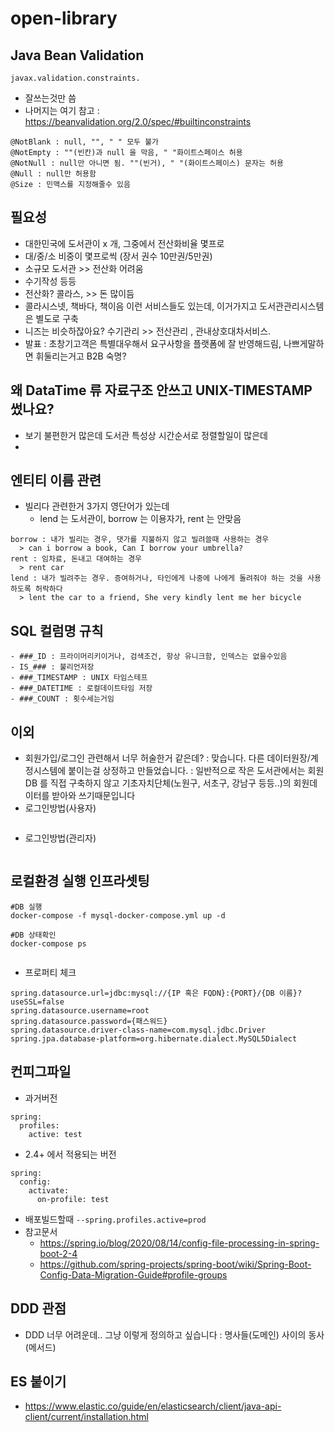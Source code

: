 # open-library


## Java Bean Validation
```text
javax.validation.constraints.
```
- 잘쓰는것만 씀
- 나머지는 여기 참고 : https://beanvalidation.org/2.0/spec/#builtinconstraints
```text
@NotBlank : null, "", " " 모두 불가
@NotEmpty : ""(빈칸)과 null 을 막음, " "화이트스페이스 허용
@NotNull : null만 아니면 됨. ""(빈거), " "(화이트스페이스) 문자는 허용
@Null : null만 허용함
@Size : 민맥스를 지정해줄수 있음
```

## 필요성
- 대한민국에 도서관이 x 개, 그중에서 전산화비율 몇프로
- 대/중/소 비중이 몇프로씩 (장서 권수 10만권/5만권)
- 소규모 도서관 >> 전산화 어려움
- 수기작성 등등 
- 전산화? 콜라스, >> 돈 많이듬
- 콜라시스넷, 책바다, 책이음 이런 서비스들도 있는데, 이거가지고 도서관관리시스템은 별도로 구축
- 니즈는 비슷하잖아요? 수기관리 >> 전산관리 , 관내상호대차서비스. 
- 발표 : 초창기고객은 특별대우해서 요구사항을 플랫폼에 잘 반영해드림, 나쁘게말하면 휘둘리는거고 B2B 숙명?


## 왜 DataTime 류 자료구조 안쓰고 UNIX-TIMESTAMP 썼나요?
- 보기 불편한거 많은데 도서관 특성상 시간순서로 정렬할일이 많은데
- 

## 엔티티 이름 관련
- 빌리다 관련한거 3가지 영단어가 있는데
  - lend 는 도서관이, borrow 는 이용자가, rent 는 안맞음
```text
borrow : 내가 빌리는 경우, 댓가를 지불하지 않고 빌려쓸때 사용하는 경우
  > can i borrow a book, Can I borrow your umbrella?
rent : 임차료, 돈내고 대여하는 경우
  > rent car
lend : 내가 빌려주는 경우. 증여하거나, 타인에게 나중에 나에게 돌려줘야 하는 것을 사용하도록 허락하다
  > lent the car to a friend, She very kindly lent me her bicycle
```

## SQL 컬럼명 규칙
```text
- ###_ID : 프라이머리키이거나, 검색조건, 항상 유니크함, 인덱스는 없을수있음
- IS_### : 불리언저장
- ###_TIMESTAMP : UNIX 타임스테프
- ###_DATETIME : 로컬데이트타임 저장
- ###_COUNT : 횟수세는거임
```

## 이외

- 회원가입/로그인 관련해서 너무 허술한거 같은데? 
  : 맞습니다. 다른 데이터원장/계정시스템에 붙이는걸 상정하고 만들었습니다.
  : 일반적으로 작은 도서관에서는 회원DB 를 직접 구축하지 않고 기초자치단체(노원구, 서초구, 강남구 등등..)의 회원데이터를 받아와 쓰기때문입니다
- 로그인방법(사용자)
  ```shell
  
  ```
- 로그인방법(관리자)
  ```shell
  
  ```

## 로컬환경 실행 인프라셋팅
```shell
#DB 실행
docker-compose -f mysql-docker-compose.yml up -d

#DB 상태확인
docker-compose ps


```

- 프로퍼티 체크
```properties
spring.datasource.url=jdbc:mysql://{IP 혹은 FQDN}:{PORT}/{DB 이름}?useSSL=false
spring.datasource.username=root
spring.datasource.password={패스워드}
spring.datasource.driver-class-name=com.mysql.jdbc.Driver
spring.jpa.database-platform=org.hibernate.dialect.MySQL5Dialect
```


## 컨피그파일

- 과거버전
```properties
spring:
  profiles:
    active: test
```
- 2.4+ 에서 적용되는 버전
```properties
spring:
  config:
    activate:
      on-profile: test
```
- 배포빌드할때 `--spring.profiles.active=prod`
- 참고문서
  - https://spring.io/blog/2020/08/14/config-file-processing-in-spring-boot-2-4
  - https://github.com/spring-projects/spring-boot/wiki/Spring-Boot-Config-Data-Migration-Guide#profile-groups

## DDD 관점
- DDD 너무 어려운데.. 그냥 이렇게 정의하고 싶습니다
  : 명사들(도메인) 사이의 동사(메서드)


## ES 붙이기
- https://www.elastic.co/guide/en/elasticsearch/client/java-api-client/current/installation.html